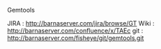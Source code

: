 Gemtools

JIRA : http://barnaserver.com/jira/browse/GT
Wiki : http://barnaserver.com/confluence/x/TAEc
git  : http://barnaserver.com/fisheye/git/gemtools.git

